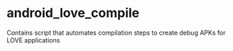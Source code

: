 # android_love_compile
Contains script that automates compilation steps to create debug APKs for LOVE applications
